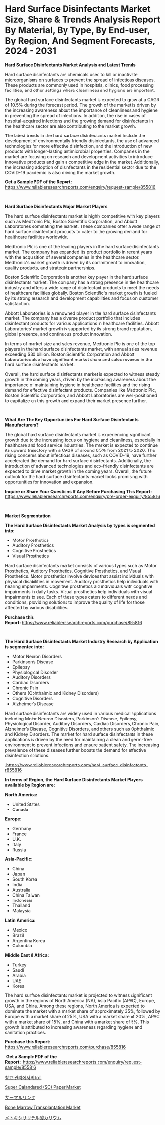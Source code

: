<p><h1>Hard Surface Disinfectants Market Size, Share & Trends Analysis Report By Material, By Type, By End-user, By Region, And Segment Forecasts, 2024 - 2031</h1></p><p><strong>Hard Surface Disinfectants Market Analysis and Latest Trends</strong></p>
<p><p>Hard surface disinfectants are chemicals used to kill or inactivate microorganisms on surfaces to prevent the spread of infectious diseases. These products are commonly used in hospitals, clinics, food processing facilities, and other settings where cleanliness and hygiene are important.</p><p>The global hard surface disinfectants market is expected to grow at a CAGR of 10.5% during the forecast period. The growth of the market is driven by the increasing awareness about the importance of cleanliness and hygiene in preventing the spread of infections. In addition, the rise in cases of hospital-acquired infections and the growing demand for disinfectants in the healthcare sector are also contributing to the market growth.</p><p>The latest trends in the hard surface disinfectants market include the development of environmentally friendly disinfectants, the use of advanced technologies for more effective disinfection, and the introduction of new products with longer-lasting antimicrobial properties. Companies in the market are focusing on research and development activities to introduce innovative products and gain a competitive edge in the market. Additionally, the increasing adoption of disinfectants in the residential sector due to the COVID-19 pandemic is also driving the market growth.</p></p>
<p><strong>Get a Sample PDF of the Report:&nbsp;</strong> <a href="https://www.reliableresearchreports.com/enquiry/request-sample/855816">https://www.reliableresearchreports.com/enquiry/request-sample/855816</a></p>
<p>&nbsp;</p>
<p><strong>Hard Surface Disinfectants Major Market Players</strong></p>
<p><p>The hard surface disinfectants market is highly competitive with key players such as Medtronic Plc, Boston Scientific Corporation, and Abbott Laboratories dominating the market. These companies offer a wide range of hard surface disinfectant products to cater to the growing demand for healthcare facilities worldwide.</p><p>Medtronic Plc is one of the leading players in the hard surface disinfectants market. The company has expanded its product portfolio in recent years with the acquisition of several companies in the healthcare sector. Medtronic's market growth is driven by its commitment to innovation, quality products, and strategic partnerships.</p><p>Boston Scientific Corporation is another key player in the hard surface disinfectants market. The company has a strong presence in the healthcare industry and offers a wide range of disinfectant products to meet the needs of healthcare facilities globally. Boston Scientific's market growth is fueled by its strong research and development capabilities and focus on customer satisfaction.</p><p>Abbott Laboratories is a renowned player in the hard surface disinfectants market. The company has a diverse product portfolio that includes disinfectant products for various applications in healthcare facilities. Abbott Laboratories' market growth is supported by its strong brand reputation, global presence, and continuous product innovation.</p><p>In terms of market size and sales revenue, Medtronic Plc is one of the top players in the hard surface disinfectants market, with annual sales revenue exceeding $30 billion. Boston Scientific Corporation and Abbott Laboratories also have significant market share and sales revenue in the hard surface disinfectants market.</p><p>Overall, the hard surface disinfectants market is expected to witness steady growth in the coming years, driven by the increasing awareness about the importance of maintaining hygiene in healthcare facilities and the rising demand for effective disinfectant products. Companies like Medtronic Plc, Boston Scientific Corporation, and Abbott Laboratories are well-positioned to capitalize on this growth and expand their market presence further.</p></p>
<p>&nbsp;</p>
<p><strong>What Are The Key Opportunities For Hard Surface Disinfectants Manufacturers?</strong></p>
<p><p>The global hard surface disinfectants market is experiencing significant growth due to the increasing focus on hygiene and cleanliness, especially in healthcare and food service industries. The market is expected to continue its upward trajectory with a CAGR of around 6.5% from 2021 to 2026. The rising concerns about infectious diseases, such as COVID-19, have further accelerated the demand for hard surface disinfectants. Additionally, the introduction of advanced technologies and eco-friendly disinfectants are expected to drive market growth in the coming years. Overall, the future outlook for the hard surface disinfectants market looks promising with opportunities for innovation and expansion.</p></p>
<p><strong>Inquire or Share Your Questions If Any Before Purchasing This Report:</strong> <a href="https://www.reliableresearchreports.com/enquiry/pre-order-enquiry/855816">https://www.reliableresearchreports.com/enquiry/pre-order-enquiry/855816</a></p>
<p>&nbsp;</p>
<p><strong>Market Segmentation</strong></p>
<p><strong>The Hard Surface Disinfectants Market Analysis by types is segmented into:</strong></p>
<p><ul><li>Motor Prosthetics</li><li>Auditory Prosthetics</li><li>Cognitive Prosthetics</li><li>Visual Prosthetics</li></ul></p>
<p><p>Hard surface disinfectants market consists of various types such as Motor Prosthetics, Auditory Prosthetics, Cognitive Prosthetics, and Visual Prosthetics. Motor prosthetics involve devices that assist individuals with physical disabilities in movement. Auditory prosthetics help individuals with hearing impairments. Cognitive prosthetics aid individuals with cognitive impairments in daily tasks. Visual prosthetics help individuals with visual impairments to see. Each of these types caters to different needs and conditions, providing solutions to improve the quality of life for those affected by various disabilities.</p></p>
<p><strong>Purchase this Report:&nbsp;</strong><a href="https://www.reliableresearchreports.com/purchase/855816">https://www.reliableresearchreports.com/purchase/855816</a></p>
<p>&nbsp;</p>
<p><strong>The Hard Surface Disinfectants Market Industry Research by Application is segmented into:</strong></p>
<p><ul><li>Motor Neuron Disorders</li><li>Parkinson’s Disease</li><li>Epilepsy</li><li>Physiological Disorder</li><li>Auditory Disorders</li><li>Cardiac Disorders</li><li>Chronic Pain</li><li>Others (Ophthalmic and Kidney Disorders)</li><li>Cognitive Disorders</li><li>Alzheimer’s Disease</li></ul></p>
<p><p>Hard surface disinfectants are widely used in various medical applications including Motor Neuron Disorders, Parkinson’s Disease, Epilepsy, Physiological Disorder, Auditory Disorders, Cardiac Disorders, Chronic Pain, Alzheimer’s Disease, Cognitive Disorders, and others such as Ophthalmic and Kidney Disorders. The market for hard surface disinfectants in these applications is driven by the need for maintaining a clean and germ-free environment to prevent infections and ensure patient safety. The increasing prevalence of these diseases further boosts the demand for effective disinfection solutions.</p></p>
<p><a href="https://www.reliableresearchreports.com/hard-surface-disinfectants-r855816">&nbsp;https://www.reliableresearchreports.com/hard-surface-disinfectants-r855816</a></p>
<p><strong>In terms of Region, the Hard Surface Disinfectants Market Players available by Region are:</strong></p>
<p>
    <p> <strong> North America: </strong>
        <ul>
            <li>United States</li>
            <li>Canada</li>
        </ul>
        </p> 
    <p> <strong> Europe: </strong>
        <ul>
            <li>Germany</li>
            <li>France</li>
            <li>U.K.</li>
            <li>Italy</li>
            <li>Russia</li>
        </ul>
        </p> 
    <p> <strong> Asia-Pacific: </strong>
        <ul>
            <li>China</li>
            <li>Japan</li>
            <li>South Korea</li>
            <li>India</li>
            <li>Australia</li>
            <li>China Taiwan</li>
            <li>Indonesia</li>
            <li>Thailand</li>
            <li>Malaysia</li>
        </ul>
        </p> 
    <p> <strong> Latin America: </strong>
        <ul>
            <li>Mexico</li>
            <li>Brazil</li>
            <li>Argentina Korea</li>
            <li>Colombia</li>
        </ul>
        </p> 
    <p> <strong> Middle East & Africa: </strong>
        <ul>
            <li>Turkey</li>
            <li>Saudi</li>
            <li>Arabia</li>
            <li>UAE</li>
            <li>Korea</li>
        </ul>
    </p>
    </p>
<p><p>The hard surface disinfectants market is projected to witness significant growth in the regions of North America (NA), Asia Pacific (APAC), Europe, USA, and China. Among these regions, North America is expected to dominate the market with a market share of approximately 35%, followed by Europe with a market share of 25%, USA with a market share of 20%, APAC with a market share of 15%, and China with a market share of 5%. This growth is attributed to increasing awareness regarding hygiene and sanitation practices.</p></p>
<p><strong>Purchase this Report: </strong><a href="https://www.reliableresearchreports.com/purchase/855816">https://www.reliableresearchreports.com/purchase/855816</a></p>
<p>&nbsp;<strong>Get a Sample PDF of the Report:&nbsp;&nbsp;</strong><a href="https://www.reliableresearchreports.com/enquiry/request-sample/855816">https://www.reliableresearchreports.com/enquiry/request-sample/855816</a></p>
<p><strong></strong></p>
<p><p><a href="https://github.com/WilburKihn5676/Market-Research-Report-List-1/blob/main/781409642390.md">창고 관리에서의 IoT</a></p><p><a href="https://issuu.com/reportprime-2/docs/super-calandered-sc-paper-market-size-2030.pptx">Super Calandered (SC) Paper Market</a></p><p><a href="https://medium.com/@colbu56546/%E3%82%B5%E3%83%BC%E3%83%9E%E3%83%AB%E3%83%AA%E3%83%B3%E3%82%AF%E5%B8%82%E5%A0%B4%E3%81%AE%E3%82%A4%E3%83%B3%E3%82%B5%E3%82%A4%E3%83%88-%E5%B8%82%E5%A0%B4%E5%8B%95%E5%90%91-%E6%88%90%E9%95%B7-2024%E5%B9%B4%E3%81%8B%E3%82%892031%E5%B9%B4%E3%81%BE%E3%81%A7%E3%81%AE%E4%BA%88%E6%B8%AC-b3268ea0dd17">サーマルリンク</a></p><p><a href="https://github.com/jj19131/Market-Research-Report-List-2/blob/main/bone-marrow-transplantation-market.md">Bone Marrow Transplantation Market</a></p><p><a href="https://github.com/kegley4963/Market-Research-Report-List-1/blob/main/729668146481.md">メトキシサリチル酸カリウム</a></p></p>